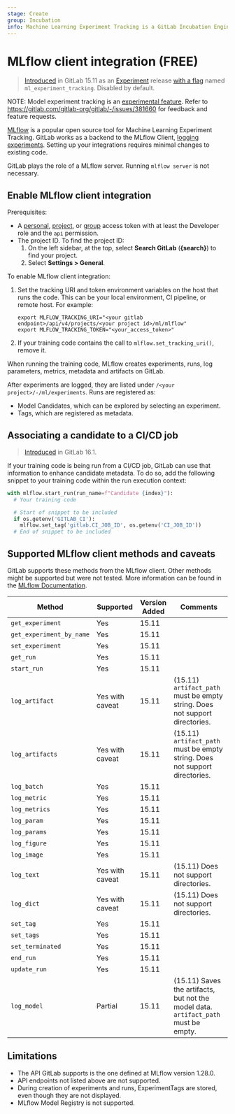 ```yaml
---
stage: Create
group: Incubation
info: Machine Learning Experiment Tracking is a GitLab Incubation Engineering program. No technical writer assigned to this group.
---
```


# MLflow client integration **(FREE)**

> [Introduced](https://gitlab.com/groups/gitlab-org/-/epics/8560) in GitLab 15.11 as an [Experiment](../../../policy/experiment-beta-support.md#experiment) release [with a flag](../../../administration/feature_flags.md) named `ml_experiment_tracking`. Disabled by default.

NOTE:
Model experiment tracking is an [experimental feature](../../../policy/experiment-beta-support.md).
Refer to <https://gitlab.com/gitlab-org/gitlab/-/issues/381660> for feedback and feature requests.

[MLflow](https://mlflow.org/) is a popular open source tool for Machine Learning Experiment Tracking.
GitLab works as a backend to the MLflow Client, [logging experiments](../ml/experiment_tracking/index.md).
Setting up your integrations requires minimal changes to existing code.

GitLab plays the role of a MLflow server. Running `mlflow server` is not necessary.

## Enable MLflow client integration

Prerequisites:

- A [personal](../../../user/profile/personal_access_tokens.md), [project](../../../user/project/settings/project_access_tokens.md), or [group](../../../user/group/settings/group_access_tokens.md) access token with at least the Developer role and the `api` permission.
- The project ID. To find the project ID:
  1. On the left sidebar, at the top, select **Search GitLab** (**{search}**) to find your project.
  1. Select **Settings > General**.

To enable MLflow client integration:

1. Set the tracking URI and token environment variables on the host that runs the code.
   This can be your local environment, CI pipeline, or remote host. For example:

   ```shell
   export MLFLOW_TRACKING_URI="<your gitlab endpoint>/api/v4/projects/<your project id>/ml/mlflow"
   export MLFLOW_TRACKING_TOKEN="<your_access_token>"
   ```

1. If your training code contains the call to `mlflow.set_tracking_uri()`, remove it.

When running the training code, MLflow creates experiments, runs, log parameters, metrics, metadata
and artifacts on GitLab.

After experiments are logged, they are listed under `/<your project>/-/ml/experiments`.
Runs are registered as:

- Model Candidates, which can be explored by selecting an experiment.
- Tags, which are registered as metadata.

## Associating a candidate to a CI/CD job

> [Introduced](https://gitlab.com/gitlab-org/gitlab/-/merge_requests/119454) in GitLab 16.1.

If your training code is being run from a CI/CD job, GitLab can use that information to enhance
candidate metadata. To do so, add the following snippet to your training code within the run
execution context:

```python
with mlflow.start_run(run_name=f"Candidate {index}"):
  # Your training code

  # Start of snippet to be included
  if os.getenv('GITLAB_CI'):
    mlflow.set_tag('gitlab.CI_JOB_ID', os.getenv('CI_JOB_ID'))
  # End of snippet to be included
```

## Supported MLflow client methods and caveats

GitLab supports these methods from the MLflow client. Other methods might be supported but were not
tested. More information can be found in the [MLflow Documentation](https://www.mlflow.org/docs/1.28.0/python_api/mlflow.html).

| Method                   | Supported        | Version Added  | Comments |
|--------------------------|------------------|----------------|----------|
| `get_experiment`         | Yes              | 15.11          |   |
| `get_experiment_by_name` | Yes              | 15.11          |   |
| `set_experiment`         | Yes              | 15.11          |   |
| `get_run`                | Yes              | 15.11          |   |
| `start_run`              | Yes              | 15.11          |   |
| `log_artifact`           | Yes with caveat  | 15.11          | (15.11) `artifact_path` must be empty string. Does not support directories.
| `log_artifacts`          | Yes with caveat  | 15.11          | (15.11) `artifact_path` must be empty string. Does not support directories.
| `log_batch`              | Yes              | 15.11          |   |
| `log_metric`             | Yes              | 15.11          |   |
| `log_metrics`            | Yes              | 15.11          |   |
| `log_param`              | Yes              | 15.11          |   |
| `log_params`             | Yes              | 15.11          |   |
| `log_figure`             | Yes              | 15.11          |   |
| `log_image`              | Yes              | 15.11          |   |
| `log_text`               | Yes with caveat  | 15.11          | (15.11) Does not support directories.
| `log_dict`               | Yes with caveat  | 15.11          | (15.11) Does not support directories.
| `set_tag`                | Yes              | 15.11          |   |
| `set_tags`               | Yes              | 15.11          |   |
| `set_terminated`         | Yes              | 15.11          |   |
| `end_run`                | Yes              | 15.11          |   |
| `update_run`             | Yes              | 15.11          |   |
| `log_model`              | Partial          | 15.11          | (15.11) Saves the artifacts, but not the model data. `artifact_path` must be empty.

## Limitations

- The API GitLab supports is the one defined at MLflow version 1.28.0.
- API endpoints not listed above are not supported.
- During creation of experiments and runs, ExperimentTags are stored, even though they are not displayed.
- MLflow Model Registry is not supported.
